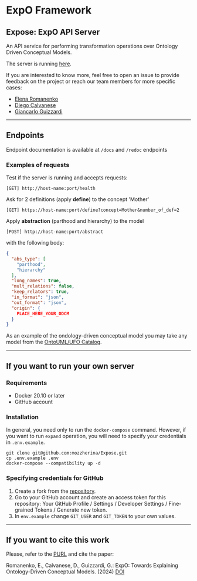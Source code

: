 # ExpO Framework

## Expose: ExpO API Server
An API service for performing transformation operations over Ontology Driven Conceptual Models.

The server is running [here](https://expose.eng.unibz.it/health).

If you are interested to know more, feel free to open an issue to provide feedback on the project or reach our team members for more specific cases:

* [Elena Romanenko](https://github.com/mozzherina)
* [Diego Calvanese](http://www.inf.unibz.it/~calvanese/)
* [Giancarlo Guizzardi](https://people.utwente.nl/g.guizzardi)

___

## Endpoints
Endpoint documentation is available at `/docs` and `/redoc` endpoints

### Examples of requests
Test if the server is running and accepts requests:
```shell script
[GET] http://host-name:port/health
```

Ask for 2 definitions (apply __define__) to the concept 'Mother'
```shell script
[GET] https://host-name:port/define?concept=Mother&number_of_def=2
```

Apply __abstraction__ (parthood and hierarchy) to the model
```shell script
[POST] http://host-name:port/abstract
```
with the following body:
```json
{
  "abs_type": [
    "parthood",
    "hierarchy"
  ],
  "long_names": true,
  "mult_relations": false,
  "keep_relators": true,
  "in_format": "json",
  "out_format": "json",
  "origin": {
    PLACE_HERE_YOUR_ODCM
  }
}
```
As an example of the ondology-driven conceptual model you may take any model from the 
[OntoUML/UFO Catalog](https://github.com/OntoUML/ontouml-models/tree/master/models).

___
## If you want to run your own server

### Requirements
* Docker 20.10 or later
* GitHub account

### Installation
In general, you need only to run the `docker-compose` command. 
However, if you want to run `expand` operation, you will need to specify your credentials in `.env.example`.

```shell script
git clone git@github.com:mozzherina/Expose.git
cp .env.example .env
docker-compose --compatibility up -d
```

### Specifying credentials for GitHub
1. Create a fork from the [repository](https://github.com/OntoUML/ontouml-models/).
2. Go to your GitHub account and create an access token for this repository:
Your GitHub Profile / Settings / Developer Settings / Fine-grained Tokens / 
Generate new token.
3. In `env.example` change `GIT_USER` and `GIT_TOKEN` to your own values.

___
## If you want to cite this work

Please, refer to the [PURL](https://purl.org/expo/expose) and
cite the paper: 

Romanenko, E., Calvanese, D., Guizzardi, G.: ExpO: Towards Explaining Ontology-Driven Conceptual Models. (2024) [DOI](https://doi.org/10.1007/978-3-031-59468-7_3)

